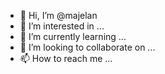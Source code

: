 - 👋 Hi, I’m @majelan
- 👀 I’m interested in ...
- 🌱 I’m currently learning ...
- 💞️ I’m looking to collaborate on ...
- 📫 How to reach me ...

<!---
majelan/majelan is a ✨ special ✨ repository because its `README.md` (this file) appears on your GitHub profile.
You can click the Preview link to take a look at your changes.
--->
